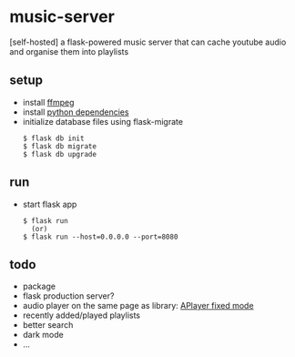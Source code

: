 # music-server
[self-hosted] a flask-powered music server that can cache youtube audio and organise them into playlists

## setup
* install [ffmpeg](https://ffmpeg.org/download.html)
* install [python dependencies](./requirements.txt)
* initialize database files using flask-migrate
  ```
  $ flask db init
  $ flask db migrate
  $ flask db upgrade
  ```

## run
* start flask app
  ```
  $ flask run
    (or)
  $ flask run --host=0.0.0.0 --port=8080
  ```

## todo
* package
* flask production server?
* audio player on the same page as library: [APlayer fixed mode](https://aplayer.js.org/#/home?id=fixed-mode)
* recently added/played playlists
* better search
* dark mode
* ...
